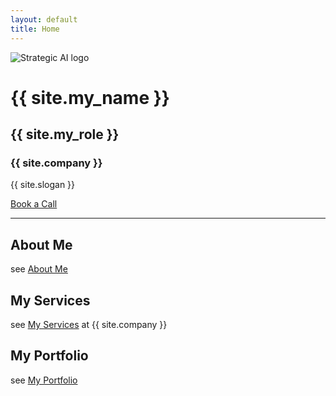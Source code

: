 ```yaml
---
layout: default
title: Home
---
```


<div class="container_center">
  <img src="https://strategic-ai.eu/logo.svg" alt="Strategic AI logo" class="logo" />

  <h1>{{ site.my_name }}</h1>
  <h2>{{ site.my_role }}</h2>
  <h3>{{ site.company }}</h3>
  <div class="slogan">{{ site.slogan }}</div>

<a href="{{ site.meeting_link }}" target="_blank">Book a Call</a>

</div>
<hr />

## About Me

see [About Me](about.md)

## My Services

see [My Services](services.md) at {{ site.company }}

## My Portfolio

see [My Portfolio](portfolio.md)
